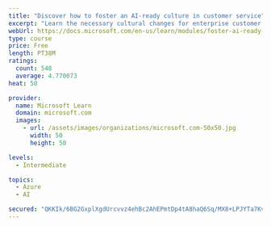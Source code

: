 ```yaml
---
title: "Discover how to foster an AI-ready culture in customer service"
excerpt: "Learn the necessary cultural changes for enterprise customer service to make AI transformation successful, and how they fit into a holistic AI strategy."
webUrl: https://docs.microsoft.com/en-us/learn/modules/foster-ai-ready-culture-customer-service/
type: course
price: Free
length: PT38M
ratings:
  count: 548
  average: 4.770073
heat: 50

provider:
  name: Microsoft Learn
  domain: microsoft.com
  images:
    - url: /assets/images/organizations/microsoft.com-50x50.jpg
      width: 50
      height: 50

levels:
  - Intermediate

topics:
  - Azure
  - AI

secured: "QKKIk/6BG2GxplXgdUrcvvz4ehBc2AhEPmtDp4tA8haQ6Sq/MX8+LPJYTa7KvFBmM1Enfmr9M/sudge4ds4FxZfOEcImgWKX4OJx4MzkkYSebMLTGkEuh9VQCYFoBMpAVVTQ+rObtjmhQ1DT2uX/xhZ6wePKH1386uG/9h5iDJ69Seh4UAUI7WwQWLK6YM5zkTIlbJxLF/DNjN4t4srYwv+ZpkjKTN0wsKH/XHP59whu/453335BK8efpeCZ1UIusl85sTG44gnegwceQ2/XTfr4x9jcHliVuxjZ9QMD1YuvbBqbYzdP/gxnFAbyefSDBjChEr9PYT0rx00UqaqKCwtRBt2o8r2aXfDTN6lMUsvKqqH36eN4+oWWqfy8ivhHbVLC1he8ZhNx8e3iNYoVBE2cZtnFUSNNdl0ZLVus8MM=;1oRW7fkcUCN+hxKFkXNlgA=="
---
```


